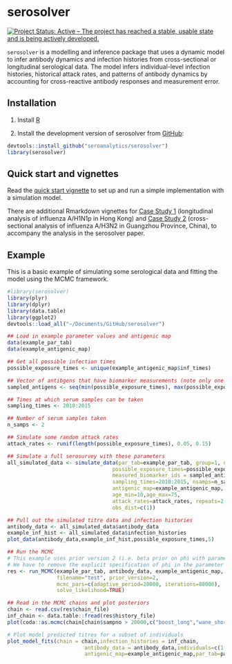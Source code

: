 
<!-- README.md is generated from README.Rmd. Please edit that file -->

# serosolver

[![Project Status: Active – The project has reached a stable, usable
state and is being actively
developed.](https://www.repostatus.org/badges/latest/active.svg)](https://www.repostatus.org/#active)

`serosolver` is a modelling and inference package that uses a dynamic
model to infer antibody dynamics and infection histories from
cross-sectional or longitudinal serological data. The model infers
individual-level infection histories, historical attack rates, and
patterns of antibody dynamics by accounting for cross-reactive antibody
responses and measurement error.

## Installation

1.  Install [R](http://cran.r-project.org)

2.  Install the development version of serosolver from
    [GitHub](https://github.com/seroanalytics/serosolver):

``` r
devtools::install_github("seroanalytics/serosolver")
library(serosolver)
```

## Quick start and vignettes

Read the [quick start
vignette](https://seroanalytics.github.io/serosolver/articles/serosolver-quick_start_guide.html)
to set up and run a simple implementation with a simulation model.

There are additional Rmarkdown vignettes for [Case Study
1](https://seroanalytics.github.io/serosolver/articles/cs1_vignette.html)
(longitudinal analysis of influenza A/H1N1p in Hong Kong) and [Case
Study
2](https://seroanalytics.github.io/serosolver/articles/cs2_vignette.html)
(cross-sectional analysis of influenza A/H3N2 in Guangzhou Province,
China), to accompany the analysis in the serosolver paper.

## Example

This is a basic example of simulating some serological data and fitting
the model using the MCMC framework.

``` r
#library(serosolver)
library(plyr)
library(dplyr)
library(data.table)
library(ggplot2)
devtools::load_all("~/Documents/GitHub/serosolver")

## Load in example parameter values and antigenic map
data(example_par_tab)
data(example_antigenic_map)

## Get all possible infection times
possible_exposure_times <- unique(example_antigenic_map$inf_times)

## Vector of antibgens that have biomarker measurements (note only one representative antigen per time)
sampled_antigens <- seq(min(possible_exposure_times), max(possible_exposure_times), by=2)

## Times at which serum samples can be taken
sampling_times <- 2010:2015

## Number of serum samples taken
n_samps <- 2

## Simulate some random attack rates
attack_rates <- runif(length(possible_exposure_times), 0.05, 0.15)

## Simulate a full serosurvey with these parameters
all_simulated_data <- simulate_data(par_tab=example_par_tab, group=1, n_indiv=100,
                                  possible_exposure_times=possible_exposure_times,
                                  measured_biomarker_ids = sampled_antigens,
                                  sampling_times=2010:2015, nsamps=n_samps,
                                  antigenic_map=example_antigenic_map,
                                  age_min=10,age_max=75,
                                  attack_rates=attack_rates, repeats=2,
                                  obs_dist=c(1))

## Pull out the simulated titre data and infection histories
antibody_data <- all_simulated_data$antibody_data
example_inf_hist <- all_simulated_data$infection_histories
plot_data(antibody_data,example_inf_hist,possible_exposure_times,5)

## Run the MCMC
# This example uses prior version 2 (i.e. beta prior on phi with parameters alpha, beta)
# We have to remove the explicit specification of phi in the parameter table
res <- run_MCMC(example_par_tab, antibody_data, example_antigenic_map,
                filename="test", prior_version=2,
                mcmc_pars=c(adaptive_period=20000, iterations=80000),
                solve_likelihood=TRUE)

## Read in the MCMC chains and plot posteriors
chain <- read.csv(res$chain_file)
inf_chain <- data.table::fread(res$history_file)
plot(coda::as.mcmc(chain[chain$sampno > 20000,c("boost_long","wane_short","posterior_prob")]))

# Plot model predicted titres for a subset of individuals
plot_model_fits(chain = chain,infection_histories = inf_chain,
                         antibody_data = antibody_data,individuals=c(1:4),
                         antigenic_map=example_antigenic_map,par_tab=par_tab,orientation="cross-sectional")
```
